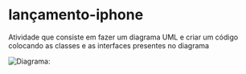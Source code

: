 # lançamento-iphone
Atividade que consiste em fazer um diagrama UML e criar um código colocando as classes e as interfaces presentes no diagrama

![Diagrama:](Pictures/diagrama_uml_atividade_modelo_iphone.PNG)
